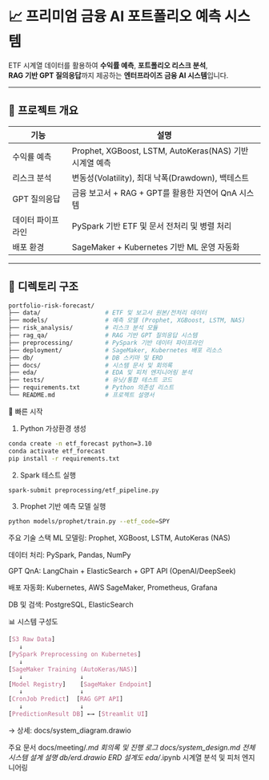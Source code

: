 # 📈 프리미엄 금융 AI 포트폴리오 예측 시스템

ETF 시계열 데이터를 활용하여 **수익률 예측**, **포트폴리오 리스크 분석**,  
**RAG 기반 GPT 질의응답**까지 제공하는 **엔터프라이즈 금융 AI 시스템**입니다.

---

## 🧩 프로젝트 개요

| 기능 | 설명 |
|------|------|
| 수익률 예측 | Prophet, XGBoost, LSTM, AutoKeras(NAS) 기반 시계열 예측 |
| 리스크 분석 | 변동성(Volatility), 최대 낙폭(Drawdown), 백테스트 |
| GPT 질의응답 | 금융 보고서 + RAG + GPT를 활용한 자연어 QnA 시스템 |
| 데이터 파이프라인 | PySpark 기반 ETF 및 문서 전처리 및 병렬 처리 |
| 배포 환경 | SageMaker + Kubernetes 기반 ML 운영 자동화 |

---

## 📁 디렉토리 구조

```bash
portfolio-risk-forecast/
├── data/                  # ETF 및 보고서 원본/전처리 데이터
├── models/                # 예측 모델 (Prophet, XGBoost, LSTM, NAS)
├── risk_analysis/         # 리스크 분석 모듈
├── rag_qa/                # RAG 기반 GPT 질의응답 시스템
├── preprocessing/         # PySpark 기반 데이터 파이프라인
├── deployment/            # SageMaker, Kubernetes 배포 리소스
├── db/                    # DB 스키마 및 ERD
├── docs/                  # 시스템 문서 및 회의록
├── eda/                   # EDA 및 피처 엔지니어링 분석
├── tests/                 # 유닛/통합 테스트 코드
├── requirements.txt       # Python 의존성 리스트
└── README.md              # 프로젝트 설명서
```

🚀 빠른 시작
1. Python 가상환경 생성
```bash
conda create -n etf_forecast python=3.10
conda activate etf_forecast
pip install -r requirements.txt
```
2. Spark 테스트 실행
```bash
spark-submit preprocessing/etf_pipeline.py
```
3. Prophet 기반 예측 모델 실행
```bash
python models/prophet/train.py --etf_code=SPY
```

주요 기술 스택
ML 모델링: Prophet, XGBoost, LSTM, AutoKeras (NAS)

데이터 처리: PySpark, Pandas, NumPy

GPT QnA: LangChain + ElasticSearch + GPT API (OpenAI/DeepSeek)

배포 자동화: Kubernetes, AWS SageMaker, Prometheus, Grafana

DB 및 검색: PostgreSQL, ElasticSearch

📊 시스템 구성도
```css
[S3 Raw Data]
   ↓
[PySpark Preprocessing on Kubernetes]
   ↓
[SageMaker Training (AutoKeras/NAS)]
   ↓                ↓
[Model Registry]    [SageMaker Endpoint]
   ↓                ↓
[CronJob Predict]  [RAG GPT API]
   ↓                ↓
[PredictionResult DB] ←→ [Streamlit UI]
```
→ 상세: docs/system_diagram.drawio

주요 문서
docs/meeting/*.md	회의록 및 진행 로그
docs/system_design.md	전체 시스템 설계 설명
db/erd.drawio	ERD 설계도
eda/*.ipynb	시계열 분석 및 피처 엔지니어링
